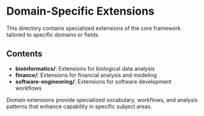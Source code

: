 # Domain-Specific Extensions

This directory contains specialized extensions of the core framework tailored to specific domains or fields.

## Contents

- **bioinformatics/**: Extensions for biological data analysis
- **finance/**: Extensions for financial analysis and modeling
- **software-engineering/**: Extensions for software development workflows

Domain extensions provide specialized vocabulary, workflows, and analysis patterns that enhance capability in specific subject areas.